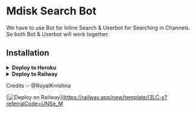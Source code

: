 # Mdisk Search Bot

We have to use Bot for Inline Search & Userbot for Searching in Channels. So both Bot & Userbot will work together.

## Installation

<details><summary><b>Deploy to Heroku</b></summary>
<p>
<br>
<a href="https://heroku.com/deploy?template=https://github.com/Cyniteofficial/MdiskSearchBot">
  <img src="https://www.herokucdn.com/deploy/button.svg" alt="Deploy">
</a>
</p>
</details>

<details>
  <summary><b>Deploy to Railway</b></summary>
<br/>

<p align="left">
<a href=""
">
     <img height="30px" src="https://railway.app/button.svg">
  </a>
</p>
</details>

Credits :- @RoyalKrrishna



[![Deploy on Railway](https://railway.app/button.svg)](https://railway.app/new/template/l3LC-s?referralCode=UNSe_M
